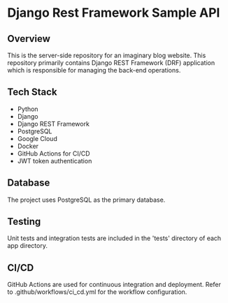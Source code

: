 # Django Rest Framework Sample API

## Overview

This is the server-side repository for an imaginary blog website. This repository primarily contains Django REST Framework (DRF) application which is responsible for managing the back-end operations.

## Tech Stack

- Python
- Django
- Django REST Framework
- PostgreSQL
- Google Cloud
- Docker
- GitHub Actions for CI/CD
- JWT token authentication

## Database

The project uses PostgreSQL as the primary database.

## Testing

Unit tests and integration tests are included in the 'tests' directory of each app directory.

## CI/CD

GitHub Actions are used for continuous integration and deployment. Refer to .github/workflows/ci_cd.yml for the workflow configuration.
